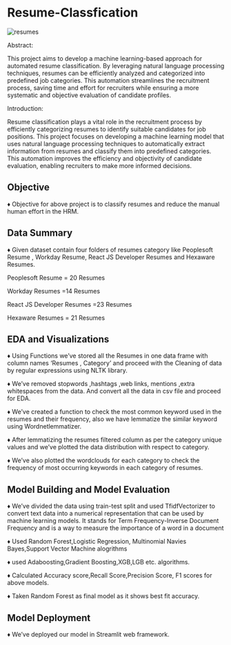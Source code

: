 # Resume-Classfication

![resumes](https://tse4.mm.bing.net/th?id=OIP.rXPL79KdYF7G-tZzfuWfzwHaEc&pid=Api&P=0&h=180)

Abstract:

This project aims to develop a machine learning-based approach for automated resume classification. By leveraging natural language processing techniques, resumes can be efficiently analyzed and categorized into predefined job categories. This automation streamlines the recruitment process, saving time and effort for recruiters while ensuring a more systematic and objective evaluation of candidate profiles.

Introduction:

Resume classification plays a vital role in the recruitment process by efficiently categorizing resumes to identify suitable candidates for job positions. This project focuses on developing a machine learning model that uses natural language processing techniques to automatically extract information from resumes and classify them into predefined categories. This automation improves the efficiency and objectivity of candidate evaluation, enabling recruiters to make more informed decisions.

## Objective 

♦ Objective for above project is to classify resumes and reduce the manual human effort in the HRM. 

## Data Summary

♦ Given dataset contain four folders of resumes category like Peoplesoft Resume , Workday Resume, React JS Developer Resumes and Hexaware Resumes.

Peoplesoft Resume = 20 Resumes

Workday Resumes =14 Resumes

React JS Developer Resumes =23 Resumes

Hexaware Resumes = 21 Resumes


## EDA and Visualizations

♦ Using Functions  we’ve stored all the Resumes in one data frame with column names
‘Resumes , Category’ and proceed with the Cleaning of data by regular expressions using NLTK library.

♦ We’ve removed stopwords ,hashtags ,web links, mentions ,extra whitespaces from the data.
And convert all the data in csv file and proceed for EDA.

♦ We’ve created a function to check the most common keyword used in the resumes and their frequency, also we have lemmatize the similar keyword using Wordnetlemmatizer.

♦ After lemmatizing the resumes filtered column as per the category unique values and we’ve plotted the data distribution with respect to category.

♦ We’ve also plotted the wordclouds for each category to check the frequency of most occurring keywords in each category of resumes.

## Model Building and Model Evaluation

♦ We’ve divided the data using train-test split and used TfidfVectorizer to convert text data into a numerical representation that can be used by machine learning models. It stands for Term Frequency-Inverse Document Frequency and is a way to measure the importance of a word in a document 

♦ Used Random Forest,Logistic Regression, Multinomial Navies Bayes,Support Vector Machine alogrithms

♦ used Adaboosting,Gradient Boosting,XGB,LGB etc. algorithms.

♦ Calculated Accuracy score,Recall Score,Precision Score, F1 scores for above models.

♦ Taken Random Forest as final model as it shows best fit accuracy.

## Model Deployment

♦ We’ve deployed our model in Streamlit web framework.
